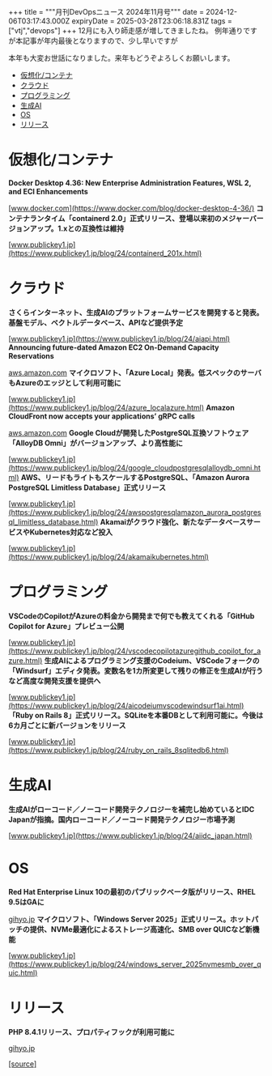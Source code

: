 +++
title = """月刊DevOpsニュース 2024年11月号"""
date = 2024-12-06T03:17:43.000Z
expiryDate = 2025-03-28T23:06:18.831Z
tags = ["vtj","devops"]
+++
12月にも入り師走感が増してきましたね。 例年通りですが本記事が年内最後となりますので、少し早いですが

本年も大変お世話になりました。来年もどうぞよろしくお願いします。

*   [仮想化/コンテナ](#仮想化コンテナ)
*   [クラウド](#クラウド)
*   [プログラミング](#プログラミング)
*   [生成AI](#生成AI)
*   [OS](#OS)
*   [リリース](#リリース)

仮想化/コンテナ
========

**Docker Desktop 4.36: New Enterprise Administration Features, WSL 2, and ECI Enhancements**

[www.docker.com](https://www.docker.com/blog/docker-desktop-4-36/) **コンテナランタイム「containerd 2.0」正式リリース、登場以来初のメジャーバージョンアップ。1.xとの互換性は維持**

[www.publickey1.jp](https://www.publickey1.jp/blog/24/containerd_201x.html)

クラウド
====

**さくらインターネット、生成AIのプラットフォームサービスを開発すると発表。基盤モデル、ベクトルデータベース、APIなど提供予定**

[www.publickey1.jp](https://www.publickey1.jp/blog/24/aiapi.html) **Announcing future-dated Amazon EC2 On-Demand Capacity Reservations**

[aws.amazon.com](https://aws.amazon.com/jp/blogs/aws/announcing-future-dated-amazon-ec2-on-demand-capacity-reservations/) **マイクロソフト、「Azure Local」発表。低スペックのサーバもAzureのエッジとして利用可能に**

[www.publickey1.jp](https://www.publickey1.jp/blog/24/azure_localazure.html) **Amazon CloudFront now accepts your applications’ gRPC calls**

[aws.amazon.com](https://aws.amazon.com/jp/blogs/aws/amazon-cloudfront-now-accepts-your-applications-grpc-calls/) **Google Cloudが開発したPostgreSQL互換ソフトウェア「AlloyDB Omni」がバージョンアップ、より高性能に**

[www.publickey1.jp](https://www.publickey1.jp/blog/24/google_cloudpostgresqlalloydb_omni.html) **AWS、リードもライトもスケールするPostgreSQL、「Amazon Aurora PostgreSQL Limitless Database」正式リリース**

[www.publickey1.jp](https://www.publickey1.jp/blog/24/awspostgresqlamazon_aurora_postgresql_limitless_database.html) **Akamaiがクラウド強化、新たなデータベースサービスやKubernetes対応など投入**

[www.publickey1.jp](https://www.publickey1.jp/blog/24/akamaikubernetes.html)

プログラミング
=======

**VSCodeのCopilotがAzureの料金から開発まで何でも教えてくれる「GitHub Copilot for Azure」プレビュー公開**

[www.publickey1.jp](https://www.publickey1.jp/blog/24/vscodecopilotazuregithub_copilot_for_azure.html) **生成AIによるプログラミング支援のCodeium、VSCodeフォークの「Windsurf」エディタ発表。変数名を1カ所変更して残りの修正を生成AIが行うなど高度な開発支援を提供へ**

[www.publickey1.jp](https://www.publickey1.jp/blog/24/aicodeiumvscodewindsurf1ai.html) **「Ruby on Rails 8」正式リリース。SQLiteを本番DBとして利用可能に。今後は6カ月ごとに新バージョンをリリース**

[www.publickey1.jp](https://www.publickey1.jp/blog/24/ruby_on_rails_8sqlitedb6.html)

生成AI
====

**生成AIがローコード／ノーコード開発テクノロジーを補完し始めているとIDC Japanが指摘。国内ローコード／ノーコード開発テクノロジー市場予測**

[www.publickey1.jp](https://www.publickey1.jp/blog/24/aiidc_japan.html)

OS
==

**Red Hat Enterprise Linux 10の最初のパブリックベータ版がリリース⁠⁠、RHEL 9.5はGAに**

[gihyo.jp](https://gihyo.jp/article/2024/11/daily-linux-241115?utm_source=feed) **マイクロソフト、「Windows Server 2025」正式リリース。ホットパッチの提供、NVMe最適化によるストレージ高速化、SMB over QUICなど新機能**

[www.publickey1.jp](https://www.publickey1.jp/blog/24/windows_server_2025nvmesmb_over_quic.html)

リリース
====

**PHP 8.4.1リリース⁠⁠、プロパティフックが利用可能に**

[gihyo.jp](https://gihyo.jp/article/2024/11/php-8_4_1?utm_source=feed)

[[source]](https://devops-blog.virtualtech.jp/entry/20241206/1733455063)
